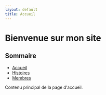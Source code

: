 ```yaml
---
layout: default
title: Accueil
---
```


# Bienvenue sur mon site

## Sommaire
- [Accueil](index.md)
- [Histoires](clans.md)
- [Membres](personnages.md)
  
Contenu principal de la page d'accueil.
<!-- Navbar -->
